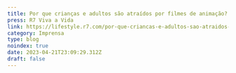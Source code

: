 ```yaml
---
title: Por que crianças e adultos são atraídos por filmes de animação?
press: R7 Viva a Vida
link: https://lifestyle.r7.com/por-que-criancas-e-adultos-sao-atraidos-por-filmes-de-animacao-01042023
category: Imprensa
type: blog
noindex: true
date: 2023-04-21T23:09:29.312Z
draft: false
---
```

